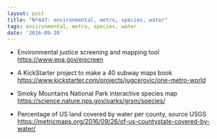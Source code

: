 ```yaml
---
layout: post
title: "Nº447: environmental, metro, species, water"
tags: environmental, metro, species, water
date: '2016-09-30'
---
```



* Environmental justice screening and mapping tool
  https://www.epa.gov/ejscreen

* A KickStarter project to make a 40 subway maps book
  https://www.kickstarter.com/projects/jugcerovic/one-metro-world

* Smoky Mountains National Park interactive species map
  https://science.nature.nps.gov/parks/grsm/species/

* Percentage of US land covered by water per county, source USGS
  https://metricmaps.org/2016/09/26/of-us-countystate-covered-by-water/
